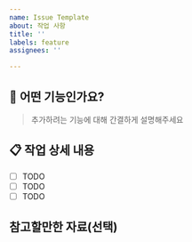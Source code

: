 ```yaml
---
name: Issue Template
about: 작업 사항 
title: ''
labels: feature
assignees: ''

---
```


## 📌 어떤 기능인가요?

> 추가하려는 기능에 대해 간결하게 설명해주세요

## 📋 작업 상세 내용

- [ ] TODO
- [ ] TODO
- [ ] TODO

## 참고할만한 자료(선택)